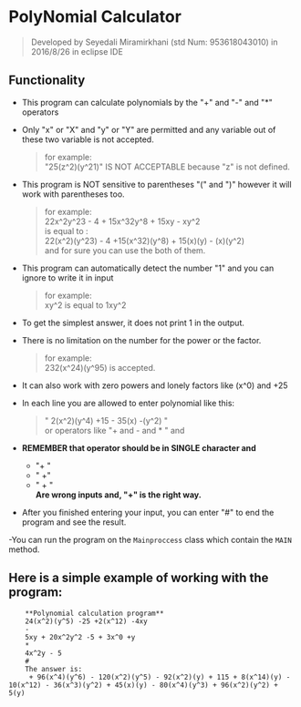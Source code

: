# PolyNomial Calculator
>Developed by Seyedali Miramirkhani (std Num: 953618043010) in 2016/8/26
>in eclipse IDE

## Functionality
- This program can calculate polynomials by the "+" and "-" and "*" operators

- Only "x" or "X" and "y" or "Y" are permitted and any variable out of these two variable is not accepted.
	>for example:  
	>"25(z^2)(y^21)" IS NOT ACCEPTABLE because "z" is not defined.


- This program is NOT sensitive to parentheses "(" and ")" however it will work with parentheses too.
	>for example:  
	>		22x^2y^23 - 4 + 15x^32y^8 + 15xy - xy^2  
	>		is equal to :  
	>		22(x^2)(y^23) - 4 +15(x^32)(y^8) + 15(x)(y) - (x)(y^2)  
	>		and for sure you can use the both of them.

- This program can automatically detect the number "1" and you can ignore to write it in input
	>for example:  
	>		xy^2 is equal to 1xy^2

- To get the simplest answer, it does not print 1 in the output.

- There is no limitation on the number for the power or the factor.
	>	for example:  
	>			232(x^24)(y^95) is accepted.

- It can also work with zero powers and lonely factors like (x^0) and +25


- In each line you are allowed to enter polynomial like this:  
	>" 2(x^2)(y^4) +15 - 35(x) -(y^2) "  
	>or operators like "+ and - and * " and

- **REMEMBER that operator should be in SINGLE character and** 
	- "+ "
	- " +"
	- " + "  
**Are wrong inputs and, "+" is the right way.**

- After you finished entering your input, you can enter "#" to end the program and see the result.

-You can run the program on the `Mainproccess` class which contain the `MAIN` method.

## Here is a simple example of working with the program:
```
	**Polynomial calculation program**
	24(x^2)(y^5) -25 +2(x^12) -4xy
	-
	5xy + 20x^2y^2 -5 + 3x^0 +y
	*
	4x^2y - 5
	#
	The answer is: 
	 + 96(x^4)(y^6) - 120(x^2)(y^5) - 92(x^2)(y) + 115 + 8(x^14)(y) - 10(x^12) - 36(x^3)(y^2) + 45(x)(y) - 80(x^4)(y^3) + 96(x^2)(y^2) + 5(y)
```
